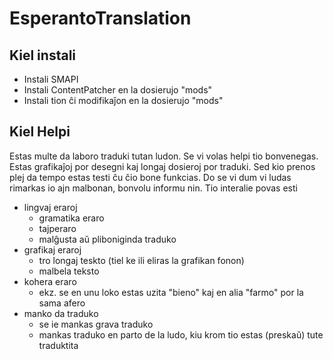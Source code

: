 # EsperantoTranslation

## Kiel instali

- Instali SMAPI
- Instali ContentPatcher en la dosierujo "mods"
- Instali tion ĉi modifikaĵon en la dosierujo "mods"

## Kiel Helpi

Estas multe da laboro traduki tutan ludon. Se vi volas helpi tio bonvenegas. Estas grafikaĵoj por desegni kaj longaj dosieroj por traduki. Sed kio prenos plej da tempo estas testi ĉu ĉio bone funkcias. Do se vi dum vi ludas rimarkas io ajn malbonan, bonvolu informu nin. Tio interalie povas esti
* lingvaj eraroj
  * gramatika eraro
  * tajperaro
  * malĝusta aŭ pliboniginda traduko
* grafikaj eraroj
  * tro longaj teskto (tiel ke ili eliras la grafikan fonon)
  * malbela teksto
* kohera eraro
  * ekz. se en unu loko estas uzita "bieno" kaj en alia "farmo" por la sama afero
* manko da traduko
  * se ie mankas grava traduko
  * mankas traduko en parto de la ludo, kiu krom tio estas (preskaŭ) tute traduktita
